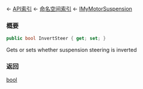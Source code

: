 ← [API索引](Api-Index) ← [命名空间索引](Namespace-Index) ← [IMyMotorSuspension](Sandbox.ModAPI.Ingame.IMyMotorSuspension)

### 概要

```csharp
public bool InvertSteer { get; set; }
```

Gets or sets whether suspension steering is inverted

### 返回

[bool](https://docs.microsoft.com/en-us/dotnet/api/System.Boolean?view=netframework-4.6)

